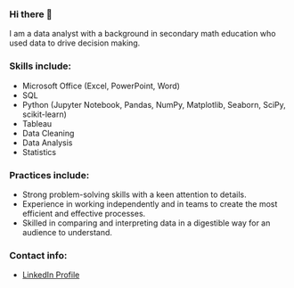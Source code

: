 ### Hi there 👋

I am a data analyst with a background in secondary math education who used data to drive decision making. 

### Skills include:
  - Microsoft Office (Excel, PowerPoint, Word)
  - SQL
  - Python (Jupyter Notebook, Pandas, NumPy, Matplotlib, Seaborn, SciPy, scikit-learn)
  - Tableau
  - Data Cleaning
  - Data Analysis
  - Statistics

### Practices include:
  - Strong problem-solving skills with a keen attention to details.
  - Experience in working independently and in teams to create the most efficient and effective processes.
  - Skilled in comparing and interpreting data in a digestible way for an audience to understand. 

### Contact info:
  - [LinkedIn Profile](https://www.linkedin.com/in/emily-hill-625175217/)

<!--
**emilyhill-data/emilyhill-data** is a ✨ _special_ ✨ repository because its `README.md` (this file) appears on your GitHub profile.

Here are some ideas to get you started:

- 🔭 I’m currently working on ...
- 🌱 I’m currently learning ...
- 👯 I’m looking to collaborate on ...
- 🤔 I’m looking for help with ...
- 💬 Ask me about ...
- 📫 How to reach me: ...
- 😄 Pronouns: ...
- ⚡ Fun fact: ...
-->
